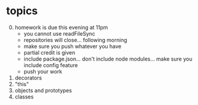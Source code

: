 # topics

0. homework is due this evening at 11pm
	* you cannot use readFileSync
	* repositories will close... following morning
	* make sure you push whatever you have
	* partial credit is given
	* include package.json... don't include node modules... make sure you include config feature
	* push your work
1. decorators
2. "this"
3. objects and prototypes
4. classes

